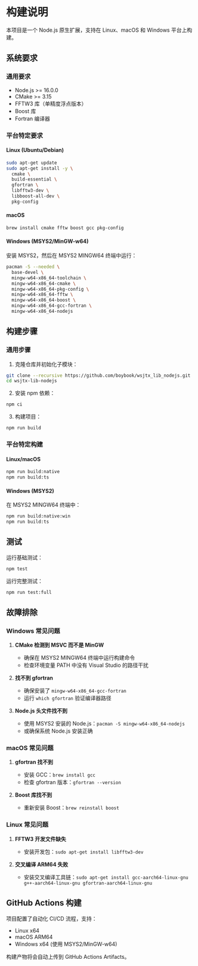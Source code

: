 # 构建说明

本项目是一个 Node.js 原生扩展，支持在 Linux、macOS 和 Windows 平台上构建。

## 系统要求

### 通用要求
- Node.js >= 16.0.0
- CMake >= 3.15
- FFTW3 库（单精度浮点版本）
- Boost 库
- Fortran 编译器

### 平台特定要求

#### Linux (Ubuntu/Debian)
```bash
sudo apt-get update
sudo apt-get install -y \
  cmake \
  build-essential \
  gfortran \
  libfftw3-dev \
  libboost-all-dev \
  pkg-config
```

#### macOS
```bash
brew install cmake fftw boost gcc pkg-config
```

#### Windows (MSYS2/MinGW-w64)
安装 MSYS2，然后在 MSYS2 MINGW64 终端中运行：
```bash
pacman -S --needed \
  base-devel \
  mingw-w64-x86_64-toolchain \
  mingw-w64-x86_64-cmake \
  mingw-w64-x86_64-pkg-config \
  mingw-w64-x86_64-fftw \
  mingw-w64-x86_64-boost \
  mingw-w64-x86_64-gcc-fortran \
  mingw-w64-x86_64-nodejs
```

## 构建步骤

### 通用步骤

1. 克隆仓库并初始化子模块：
```bash
git clone --recursive https://github.com/boybook/wsjtx_lib_nodejs.git
cd wsjtx-lib-nodejs
```

2. 安装 npm 依赖：
```bash
npm ci
```

3. 构建项目：
```bash
npm run build
```

### 平台特定构建

#### Linux/macOS
```bash
npm run build:native
npm run build:ts
```

#### Windows (MSYS2)
在 MSYS2 MINGW64 终端中：
```bash
npm run build:native:win
npm run build:ts
```

## 测试

运行基础测试：
```bash
npm test
```

运行完整测试：
```bash
npm run test:full
```

## 故障排除

### Windows 常见问题

1. **CMake 检测到 MSVC 而不是 MinGW**
   - 确保在 MSYS2 MINGW64 终端中运行构建命令
   - 检查环境变量 PATH 中没有 Visual Studio 的路径干扰

2. **找不到 gfortran**
   - 确保安装了 `mingw-w64-x86_64-gcc-fortran`
   - 运行 `which gfortran` 验证编译器路径

3. **Node.js 头文件找不到**
   - 使用 MSYS2 安装的 Node.js：`pacman -S mingw-w64-x86_64-nodejs`
   - 或确保系统 Node.js 安装正确

### macOS 常见问题

1. **gfortran 找不到**
   - 安装 GCC：`brew install gcc`
   - 检查 gfortran 版本：`gfortran --version`

2. **Boost 库找不到**
   - 重新安装 Boost：`brew reinstall boost`

### Linux 常见问题

1. **FFTW3 开发文件缺失**
   - 安装开发包：`sudo apt-get install libfftw3-dev`

2. **交叉编译 ARM64 失败**
   - 安装交叉编译工具链：`sudo apt-get install gcc-aarch64-linux-gnu g++-aarch64-linux-gnu gfortran-aarch64-linux-gnu`

## GitHub Actions 构建

项目配置了自动化 CI/CD 流程，支持：
- Linux x64
- macOS ARM64
- Windows x64 (使用 MSYS2/MinGW-w64)

构建产物将会自动上传到 GitHub Actions Artifacts。 